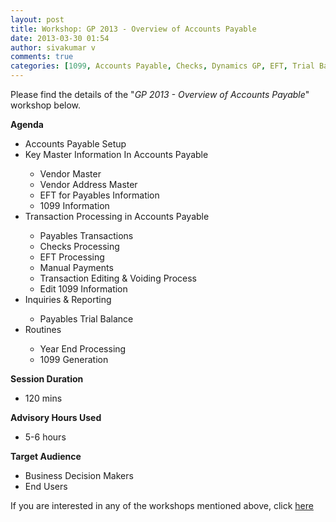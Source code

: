 ```yaml
---
layout: post
title: Workshop: GP 2013 - Overview of Accounts Payable
date: 2013-03-30 01:54
author: sivakumar v
comments: true
categories: [1099, Accounts Payable, Checks, Dynamics GP, EFT, Trial Balance, Uncategorized, Vendor, Workshops]
---
```

<p>Please find the details of the "<em>GP 2013 - Overview of Accounts Payable</em>" workshop below.<p><strong>Agenda</strong></p><ul>
<li>Accounts Payable Setup</li>
<li>Key Master Information In Accounts Payable</li>
<ul>
<li>Vendor Master</li>
<li>Vendor Address Master</li>
<li>EFT for Payables Information</li>
<li>1099 Information</li>
</ul>
<li>Transaction Processing in Accounts Payable</li>
<ul>
<li>Payables Transactions</li>
<li>Checks Processing</li>
<li>EFT Processing</li>
<li>Manual Payments</li>
<li>Transaction Editing &amp; Voiding Process</li>
<li>Edit 1099 Information</li>
</ul>
<li>Inquiries &amp; Reporting</li>
<ul>
<li>Payables Trial Balance</li>
</ul>
<li>Routines</li>
<ul>
<li>Year End Processing</li>
<li>1099 Generation</li>
</ul>
</ul><p><strong>Session Duration</strong></p><ul>
<li>120&nbsp;mins</li>
</ul><p><strong>Advisory Hours Used</strong></p><ul>
<li>5-6 hours</li>
</ul><p><strong>Target Audience</strong></p><ul>
<li>Business Decision Makers</li>
<li>End Users</li>
</ul><p>If you are interested in any of the workshops mentioned above, click&nbsp;<a href="mailto:blog_ptsdynamics@microsoft.com?Subject=Dynamics%20GP%20Workshops%20-%20Registration&amp;Body=PLEASE%20FILL%20IN%20THE%20FOLLOWING%20DETAILS%0A%0AName%3A%0ACompany%20Name%3A%0APartner%20ID%3A%0AContact%20number%3A%0AEmail%20ID%3A%0AProducts%20interested%20in%3A%0ASessions%20interested%20in%3A">here</a></p></p>

